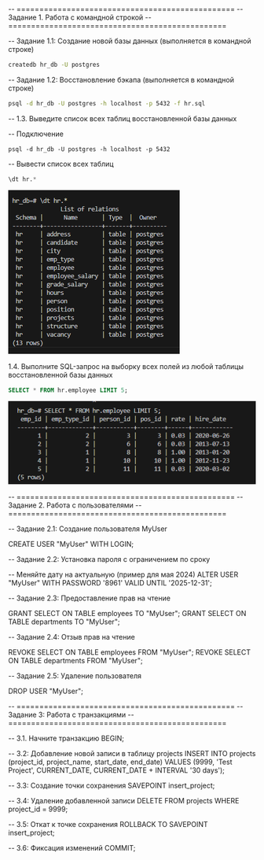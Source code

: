 -- ================================================
-- Задание 1. Работа с командной строкой
-- ================================================

-- Задание 1.1: Создание новой базы данных (выполняется в командной строке)

```bash
createdb hr_db -U postgres 
```

-- Задание 1.2: Восстановление бэкапа (выполняется в командной строке)
```bash
psql -d hr_db -U postgres -h localhost -p 5432 -f hr.sql
```

-- 1.3. Выведите список всех таблиц восстановленной базы данных

-- Подключение
```psql
psql -d hr_db -U postgres -h localhost -p 5432
```

-- Вывести список всех таблиц
```sql
\dt hr.*
```
![alt text]({CF25C414-32CF-4C7F-B654-3ABCD2F5C828}.png)

1.4. Выполните SQL-запрос на выборку всех полей из любой таблицы восстановленной базы данных
```sql
SELECT * FROM hr.employee LIMIT 5; 
```
![alt text]({639B778C-9A1A-4EE5-AE60-EEAF7CF9CE29}.png)

-- ================================================
-- Задание 2. Работа с пользователями
-- ================================================

-- Задание 2.1: Создание пользователя MyUser

CREATE USER "MyUser" WITH LOGIN;


-- Задание 2.2: Установка пароля с ограничением по сроку

-- Меняйте дату на актуальную (пример для мая 2024)
ALTER USER "MyUser" 
WITH PASSWORD '8961' 
VALID UNTIL '2025-12-31';



-- Задание 2.3: Предоставление прав на чтение

GRANT SELECT ON TABLE employees TO "MyUser";
GRANT SELECT ON TABLE departments TO "MyUser";


-- Задание 2.4: Отзыв прав на чтение

REVOKE SELECT ON TABLE employees FROM "MyUser";
REVOKE SELECT ON TABLE departments FROM "MyUser";

-- Задание 2.5: Удаление пользователя

DROP USER "MyUser";

-- ================================================
-- Задание 3: Работа с транзакциями
-- ================================================

-- 3.1. Начните транзакцию
BEGIN;

-- 3.2: Добавление новой записи в таблицу projects
INSERT INTO projects (project_id, project_name, start_date, end_date)
VALUES (9999, 'Test Project', CURRENT_DATE, CURRENT_DATE + INTERVAL '30 days');

-- 3.3: Создание точки сохранения
SAVEPOINT insert_project;

-- 3.4: Удаление добавленной записи
DELETE FROM projects WHERE project_id = 9999;

-- 3.5: Откат к точке сохранения
ROLLBACK TO SAVEPOINT insert_project;

-- 3.6: Фиксация изменений
COMMIT;